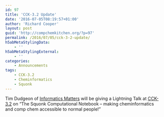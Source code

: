 ```yaml
---
id: 97
title: 'CCK-3.2 Update'
date: '2016-07-05T08:19:57+01:00'
author: 'Richard Cooper'
layout: post
guid: 'http://compchemkitchen.org/?p=97'
permalink: /2016/07/05/cck-3-2-update/
h5abMetaStylingData:
    - ''
h5abMetaStylingExternal:
    - ''
categories:
    - Announcements
tags:
    - CCK-3.2
    - Cheminformatics
    - Squonk
---
```


Tim Dudgeon of [Informatics Matters](http://www.informaticsmatters.com/) will be giving a Lightning Talk at [CCK-3.2](http://compchemkitchen.org/2016/06/15/cck-3/) on “The Squonk Computational Notebook – making cheminformatics and comp chem accessible to normal people!”
